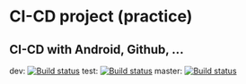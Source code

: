 # CI-CD project (practice)

## CI-CD with Android, Github, ...


dev: [![Build status](https://build.appcenter.ms/v0.1/apps/5f7ac7dc-ebff-4782-a793-f31267525154/branches/dev/badge)](https://appcenter.ms)
test: [![Build status](https://build.appcenter.ms/v0.1/apps/5f7ac7dc-ebff-4782-a793-f31267525154/branches/test/badge)](https://appcenter.ms)
master: [![Build status](https://build.appcenter.ms/v0.1/apps/5f7ac7dc-ebff-4782-a793-f31267525154/branches/master/badge)](https://appcenter.ms)
